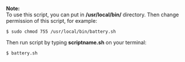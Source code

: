 
<b>Note: </b>\
To use this script, you can put in <b>/usr/local/bin/</b> directory. Then change permission of this script, for example:
```
$ sudo chmod 755 /usr/local/bin/battery.sh
```
Then run script by typing <b>scriptname.sh</b> on your terminal:
```
$ battery.sh
```

